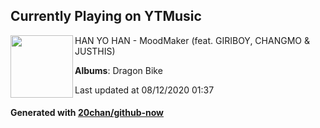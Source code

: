 ## Currently Playing on YTMusic

[<img align="left" width="100" src="https://lh3.googleusercontent.com/aaBHQUg2GbFLmTJk4UltkcuNP6ypwiQWEJr7XXg5W3RQXxxMmENKMDAnyRY7LehRgZysg4KlpjbwxqGL">](https://music.youtube.com/channel/UCUSEX4zhRyAOYF1yYzf2klw)

HAN YO HAN - MoodMaker (feat. GIRIBOY, CHANGMO & JUSTHIS)

**Albums**: Dragon Bike

Last updated at 08/12/2020 01:37

#### Generated with [20chan/github-now](https://github.com/20chan/github-now)


<!--
**20chan/20chan** is a ✨ _special_ ✨ repository because its `README.md` (this file) appears on your GitHub profile.

Here are some ideas to get you started:

- 🔭 I’m currently working on ...
- 🌱 I’m currently learning ...
- 👯 I’m looking to collaborate on ...
- 🤔 I’m looking for help with ...
- 💬 Ask me about ...
- 📫 How to reach me: ...
- 😄 Pronouns: ...
- ⚡ Fun fact: ...
-->
